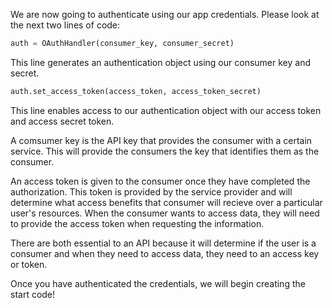 <!--title={The auth object}-->

We are now going to authenticate using our app credentials. Please look at the next two lines of code:

```python
auth = OAuthHandler(consumer_key, consumer_secret)
```

This line generates an authentication object using our consumer key and secret.

```python
auth.set_access_token(access_token, access_token_secret)
```

This line enables access to our authentication object with our access token and access secret token.

A comsumer key is the API key that provides the consumer with a certain service. This will provide the consumers the key that
identifies them as the consumer.

An access token is given to the consumer once they have completed the authorization. This token is provided by the service provider
and will determine what access benefits that consumer will recieve over a particular user's resources. When the consumer wants to access
data, they will need to provide the access token when requesting the information.

There are both essential to an API because it will determine if the user is a consumer and when they need to access data, they need to
an access key or token.

Once you have authenticated the credentials, we will begin creating the start code!
